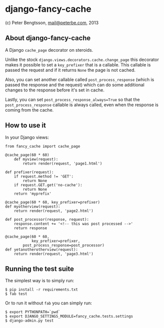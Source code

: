 django-fancy-cache
==================

(c) Peter Bengtsson, mail@peterbe.com, 2013

About django-fancy-cache
------------------------

A Django `cache_page` decorator on steroids.

Unlike the stock `django.views.decorators.cache.change_page` this
decorator makes it possible to set a `key_prefixer` that is a
callable. This callable is passed the request and if it returns `None`
the page is not cached.

Also, you can set another callable called `post_process_response`
(which is passed the response and the request) which can do some
additional changes to the response before it's set in cache.

Lastly, you can set `post_process_response_always=True` so that the
`post_process_response` callable is always called, even when the
response is coming from the cache.


How to use it
-------------

In your Django views:

    from fancy_cache import cache_page

    @cache_page(60 * 60)
        def myview(request):
            return render(request, 'page1.html')

    def prefixer(request):
        if request.method != 'GET':
            return None
        if request.GET.get('no-cache'):
            return None
        return 'myprefix'

    @cache_page(60 * 60, key_prefixer=prefixer)
    def myotherview(request):
        return render(request, 'page2.html')

    def post_processor(response, request):
        response.content += '<!-- this was post processed -->'
        return response

    @cache_page(60 * 60,
                key_prefixer=prefixer,
            post_process_response=post_processor)
    def yetanotherotherview(request):
        return render(request, 'page3.html')


Running the test suite
----------------------

The simplest way is to simply run:

    $ pip install -r requirements.txt
    $ fab test

Or to run it without `fab` you can simply run:

    $ export PYTHONPATH=`pwd`
    $ export DJANGO_SETTINGS_MODULE=fancy_cache.tests.settings
    $ django-admin.py test
